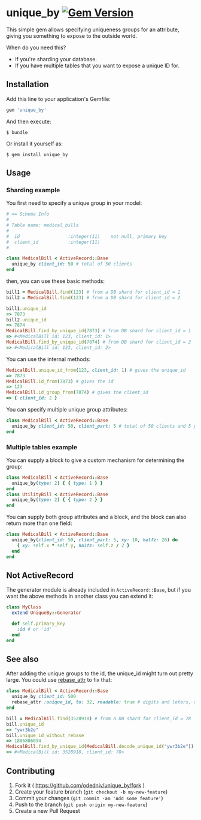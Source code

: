 # unique_by [![Gem Version](https://badge.fury.io/rb/unique_by.svg)](http://badge.fury.io/rb/unique_by)

This simple gem allows specifying uniqueness groups for an attribute, giving
you something to expose to the outside world.

When do you need this?

- If you're sharding your database.
- If you have multiple tables that you want to expose a unique ID for.

## Installation

Add this line to your application's Gemfile:

```ruby
gem 'unique_by'
```

And then execute:

    $ bundle

Or install it yourself as:

    $ gem install unique_by

## Usage

### Sharding example

You first need to specify a unique group in your model:

```ruby
# == Schema Info
#
# Table name: medical_bills
#
#  id                  :integer(11)    not null, primary key
#  client_id           :integer(11)
#

class MedicalBill < ActiveRecord::Base
  unique_by client_id: 50 # total of 50 clients
end
```

then, you can use these basic methods:

```ruby
bill1 = MedicalBill.find(123) # from a DB shard for client_id = 1
bill2 = MedicalBill.find(123) # from a DB shard for client_id = 2

bill1.unique_id
=> 7873
bill2.unique_id
=> 7874
MedicalBill.find_by_unique_id(7873) # from DB shard for client_id = 1
=> #<MedicalBill id: 123, client_id: 1>
MedicalBill.find_by_unique_id(7874) # from DB shard for client_id = 2
=> #<MedicalBill id: 123, client_id: 2>
```

You can use the internal methods:

```ruby
MedicalBill.unique_id_from(123, client_id: 1) # gives the unique_id
=> 7873
MedicalBill.id_from(7873) # gives the id
=> 123
MedicalBill.id_group_from(7874) # gives the client_id
=> { client_id: 2 }
```

You can specify multiple unique group attributes:

```ruby
class MedicalBill < ActiveRecord::Base
  unique_by client_id: 50, client_part: 5 # total of 50 clients and 5 parts
end
```

### Multiple tables example

You can supply a block to give a custom mechanism for determining the group:

```ruby
class MedicalBill < ActiveRecord::Base
  unique_by(type: 2) { { type: 1 } }
end
class UtilityBill < ActiveRecord::Base
  unique_by(type: 2) { { type: 2 } }
end
```

You can supply both group attributes and a block, and the block can also
return more than one field:

```ruby
class MedicalBill < ActiveRecord::Base
  unique_by(client_id: 50, client_part: 5, xy: 10, halfz: 20) do
    { xy: self.x * self.y, halfz: self.z / 2 }
  end
end
```

## Not ActiveRecord

The generator module is already included in `ActiveRecord::Base`, but if
you want the above methods in another class you can extend it:

```ruby
class MyClass
  extend UniqueBy::Generator

  def self.primary_key
    :id # or 'id'
  end
end
```

## See also

After adding the unique groups to the id, the unique_id might turn out pretty
large. You could use [rebase_attr](https://github.com/odedniv/rebase_attr) to
fix that:

```ruby
class MedicalBill < ActiveRecord::Base
  unique_by client_id: 500
  rebase_attr :unique_id, to: 32, readable: true # digits and leters, without '0', 'o', '1' and 'l'
end

bill = MedicalBill.find(3528918) # from a DB shard for client_id = 78
bill.unique_id
=> "ywr3b2e"
bill.unique_id_without_rebase
=> 1806806094
MedicalBill.find_by_unique_id(MedicalBill.decode_unique_id("ywr3b2e"))
=> #<MedicalBill id: 3528918, client_id: 78>
```

## Contributing

1. Fork it ( https://github.com/odedniv/unique_by/fork )
2. Create your feature branch (`git checkout -b my-new-feature`)
3. Commit your changes (`git commit -am 'Add some feature'`)
4. Push to the branch (`git push origin my-new-feature`)
5. Create a new Pull Request
